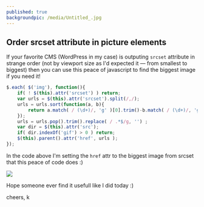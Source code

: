 ```yaml
---
published: true
backgroundpic: /media/Untitled_.jpg
---
```

## Order srcset attribute in picture elements


If your favorite CMS (WordPress in my case) is outputing `srcset` attribute in strange order (not by viewport size as I'd expected it — from smallest to biggest) then you can use this peace of javascript to find the biggest image if you need it!

```javascript
$.each( $('img'), function(){
	if( ! $(this).attr('srcset') ) return;
	var urls = $(this).attr('srcset').split(/,/);
	urls = urls.sort(function(a, b){
		return a.match( / (\d+)/, 'g' )[0].trim()-b.match( / (\d+)/, 'g' )[0].trim();
	});
	urls = urls.pop().trim().replace( / .*$/g, '') ;
	var dir = $(this).attr('src');
	if( dir.indexOf('gif') > 0 ) return;
	$(this).parent().attr('href', urls );
});
```

In the code above I'm setting the `href` attr to the biggest image from srcset that this peace of code does :)

![]({{site.baseurl}}/https://i.imgur.com/mxOGfWG.gif)

Hope someone ever find it usefull like I did today :)

cheers, k
